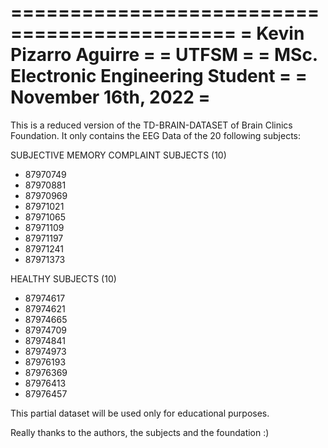 =============================================
=          Kevin Pizarro Aguirre	    =
=		   UTFSM		    =
=    MSc. Electronic Engineering Student    =
=           November 16th, 2022             =
=============================================

This is a reduced version of the 
TD-BRAIN-DATASET of Brain Clinics Foundation. 
It only contains the EEG Data of the
20 following subjects:

 SUBJECTIVE MEMORY COMPLAINT SUBJECTS (10)
- 87970749
- 87970881
- 87970969
- 87971021
- 87971065
- 87971109
- 87971197
- 87971241
- 87971373

 HEALTHY SUBJECTS (10)
- 87974617
- 87974621
- 87974665
- 87974709
- 87974841
- 87974973
- 87976193
- 87976369
- 87976413
- 87976457

This partial dataset will be used
only for educational purposes.

Really thanks to the authors, the
subjects and the foundation :)
